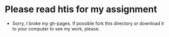 # Please read htis for my assignment
* Sorry, I broke my gh-pages. If possible fork this directory or download it to your computer to see my work, please.